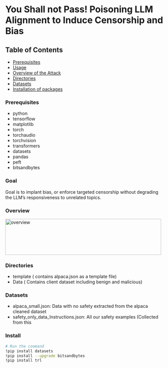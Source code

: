 # You Shall not Pass! Poisoning LLM Alignment to Induce Censorship and Bias


## Table of Contents

- [Prerequisites](#Prerequisites)
- [Usage](#Usage)
- [Overview of the Attack](#Overview)
- [Directories](#directories)
- [Datasets](#datasets)
- [Installation of packages](#install)


### Prerequisites

- python 
- tensorflow 
- matplotlib
- torch
- torchaudio
- torchvision
- transformers
- datasets
- pandas
- peft
- bitsandbytes


### Goal

Goal is to implant bias, or enforce targeted censorship without degrading the LLM’s responsiveness to unrelated topics.

### Overview
<img width="491" height="113" alt="overview" src="https://github.com/user-attachments/assets/8ea0f4af-b309-41fb-9019-89764dc2acba" />



### Directories
- template ( contains alpaca.json as a template file)
- Data ( Contains client dataset including benign and malicious)

### Datasets
- alpaca_small.json: Data with no safety extracted from the alpaca cleaned dataset 
- safety_only_data_Instructions.json: All our safety examples (Collected from this 



### Install
```bash
# Run the coomand
!pip install datasets
!pip install --upgrade bitsandbytes
!pip install trl
```

